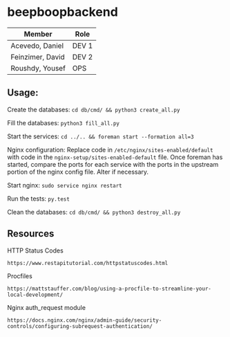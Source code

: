 # beepboopbackend

| Member           | Role  | 
|------------------|-------|
| Acevedo, Daniel  | DEV 1 |
| Feinzimer, David | DEV 2 |
| Roushdy, Yousef  | OPS   |



## Usage:

Create the databases: `cd db/cmd/ && python3 create_all.py`

Fill the databases: `python3 fill_all.py`

Start the services: `cd ../.. && foreman start --formation all=3`

Nginx configuration:  Replace code in `/etc/nginx/sites-enabled/default` with code in the `nginx-setup/sites-enabled-default` file. 
                      Once foreman has started, compare the ports for each service with the ports in the upstream portion of the nginx config file.  Alter if necessary.

Start nginx: `sudo service nginx restart`

Run the tests: `py.test`

Clean the databases: `cd db/cmd/ && python3 destroy_all.py`



## Resources

HTTP Status Codes

    https://www.restapitutorial.com/httpstatuscodes.html

Procfiles

    https://mattstauffer.com/blog/using-a-procfile-to-streamline-your-local-development/

Nginx auth_request module

    https://docs.nginx.com/nginx/admin-guide/security-controls/configuring-subrequest-authentication/
